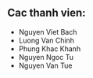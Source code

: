 ## Cac thanh vien:
- Nguyen Viet Bach
- Luong Van Chinh 
- Phung Khac Khanh
- Nguyen Ngoc Tu
- Nguyen Van Tue